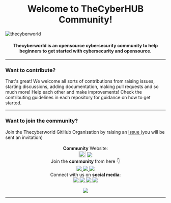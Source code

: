<div align="center">
    <h1>
        Welcome to TheCyberHUB Community!
    </h1> 
</div>

![thecyberworld](https://user-images.githubusercontent.com/44284877/207358244-0ceba8fb-6ff0-4d51-99c6-523dd57943e3.png "thecyberworld")

<div align="center">
    <h4>
        Thecyberworld is an opensource cybersecurity community to help beginners to get started with cybersecurity and opensource.
    </h4>
</div>


---

### Want to contribute?

That's great! We welcome all sorts of contributions from raising issues, starting discussions, adding documentation, making pull requests and so much more! Help each other and make improvements!
Check the contributing guidelines in each repository for guidance on how to get started.

---
<div align"center">
<h3> Want to join the community? </h3> 
Join the Thecyberworld GitHub Organisation by raising an <a href="https://github.com/th3cyb3rhub/support/issues/new?assignees=&labels=invite+me+to+the+organisation&template=invitation.yml&title=Please+invite+me+to+the+GitHub+Community+Organization"> issue </a>  (you will be sent an invitation)
  <br>
  <br>

</div>
<div align="center">
  <b>Community</b> Website:
  <br>
  <img src="https://user-images.githubusercontent.com/44284877/207346937-5c82dfeb-e46d-4d0c-8a8a-d5e87387910a.png" width="22" height="20"/>
  <a href="https://thecyberhub.org/" >
    <img src="https://img.shields.io/badge/thecyberhub.org-0d1117">
  </a>
</div>

<div align="center">
Join the <b> community </b> from here 👇
<br>
  <a href="https://github.com/th3cyb3rhub/support/issues/new?assignees=&labels=invite+me+to+the+organisation&template=invitation.yml&title=Please+invite+me+to+the+GitHub+Community+Organization">
    <img src="https://img.shields.io/badge/GitHub-0d1117?style=for-the-badge&logo=github&logoColor=white">
  </a> 
  <a href="https://discord.gg/QHBPq6xP5p">
    <img src="https://img.shields.io/badge/Discord-0d1117?style=for-the-badge&logo=discord&logoColor=white">
  </a>  <a href="https://t.me/th3cyb3rhub">
    <img src="https://img.shields.io/badge/Telegram-0d1117?style=for-the-badge&logo=telegram&logoColor=white">
  </a>
</div>

<div align="center">
Connect with us on <b>social media</b>:
<br>
    <a href="https://twitter.com/th3cyb3rhub">
        <img src="https://img.shields.io/badge/Twitter-0d1117?style=for-the-badge&logo=twitter&logoColor=white">
    </a>
    <a href="https://www.instagram.com/th3cyb3rhub">
        <img src="https://img.shields.io/badge/Instagram-0d1117?style=for-the-badge&logo=instagram&logoColor=white">
    </a> 
    <a href="https://www.linkedin.com/company/th3cyb3rhub/">
        <img src="https://img.shields.io/badge/LinkedIn-0d1117?style=for-the-badge&logo=linkedin&logoColor=white">
    </a> 
    <a href="https://www.youtube.com/@th3cyb3rhub?sub_confirmation=1">
        <img src="https://img.shields.io/badge/YouTube-0d1117?style=for-the-badge&logo=youtube&logoColor=white">
    </a>
</div>

<b4/>
<div align="center">
  
  [![](https://visitcount.itsvg.in/api?id=th3cyb3rhub&label=Community%20Views&color=12&icon=2&pretty=false)](https://visitcount.itsvg.in)

</div>

---
